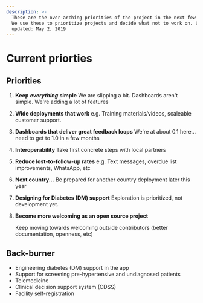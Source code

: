 ```yaml
---
description: >-
  These are the over-arching priorities of the project in the next few months.
  We use these to prioritize projects and decide what not to work on. Last
  updated: May 2, 2019
---
```


# Current priorties

## Priorities

1. **Keep** _**everything**_ **simple** We are slipping a bit. Dashboards aren't simple. We're adding a lot of features
2. **Wide deployments that work** e.g. Training materials/videos, scaleable customer support.
3. **Dashboards that deliver great feedback loops** We're at about 0.1 here... need to get to 1.0 in a few months 
4. **Interoperability** Take first concrete steps with local partners
5. **Reduce lost-to-follow-up rates** e.g. Text messages, overdue list improvements, WhatsApp, etc
6. **Next country...**  Be prepared for another country deployment later this year
7. **Designing for Diabetes \(DM\) support** Exploration is prioritized, not development yet.
8. **Become more welcoming as an open source project**

   Keep moving towards welcoming outside contributors \(better documentation, openness, etc\)

## Back-burner

* Engineering diabetes \(DM\) support in the app
* Support for screening pre-hypertensive and undiagnosed patients
* Telemedicine
* Clinical decision support system \(CDSS\)
* Facility self-registration



